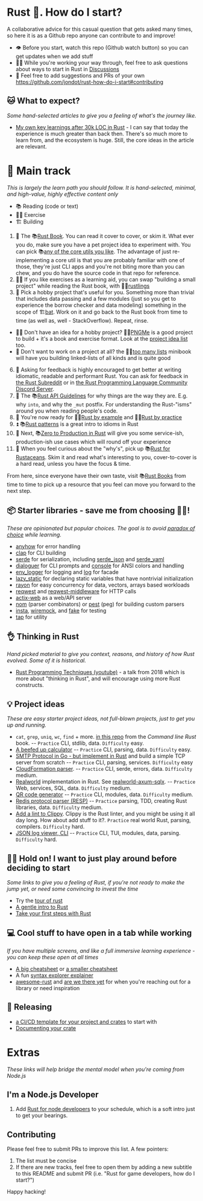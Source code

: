 # Rust :crab:. How do I start?

A collaborative advice for this casual question that gets asked many times, so here it is as a Github repo anyone can contribute to and improve!

* 👁️ Before you start, watch this repo (Github watch button) so you can get updates when we add stuff
* 👷‍♀️ While you're working your way through, feel free to ask questions about ways to start in Rust in [Discussions](https://github.com/jondot/rust-how-do-i-start/discussions)
* 🎊 Feel free to add suggestions and PRs of your own https://github.com/jondot/rust-how-do-i-start#contributing

## 🐱 What to expect?

_Some hand-selected articles to give you a feeling of what's the journey like._

* [My own key learnings after 30k LOC in Rust](https://jondot.medium.com/my-key-learnings-after-30-000-loc-in-rust-a553e6403c19) - I can say that today the experience is much greater than back then. There's so much more to learn from, and the ecosystem is huge. Still, the core ideas in the article are relevant.

# 🚜 Main track

_This is largely the learn path you should follow. It is hand-selected, minimal, and high-value, highly effective content only_

* 📚 Reading (code or text)
* 🏋️‍♀️ Exercise
* 🏗️ Building

1. 🦀 The 📚[Rust Book](https://doc.rust-lang.org/book/). You can read it cover to cover, or skim it. What ever you do, make sure you have a pet project idea to experiment with. You can pick 📚[any of the core utils you like](https://github.com/uutils/coreutils/tree/main/src/uu). The advantage of just re-implementing a core util is that you are probably familiar with one of those, they're just CLI apps and you're not biting more than you can chew, and you do have the source code in that repo for reference.
2. 🏋️‍♀️ If you like exercises as a learning aid, you can swap "building a small project" while reading the Rust book, with 🏋️‍♀️[rustlings](https://github.com/rust-lang/rustlings)
3. 🧰 Pick a hobby project that's useful for you. Something more than trivial that includes data passing and a few modules (just so you get to experience the borrow checker and data modeling) something in the scope of 🏗️[bat](https://github.com/sharkdp/bat/tree/master/src). Work on it and go back to the Rust book from time to time (as well as, well - StackOverflow). Repeat, rinse.
* 🤷‍♀️ Don't have an idea for a hobby project? 🏋️‍♀️[PNGMe](https://picklenerd.github.io/pngme_book/introduction.html) is a good project to build + it's a book and exercise format. Look at the [project idea list](https://github.com/jondot/rust-how-do-i-start#-project-ideas) too.
* 🎩 Don't want to work on a project at all? the 🏋️‍♀️[too many lists](https://rust-unofficial.github.io/too-many-lists/index.html) minibook will have you building linked-lists of all kinds and is quite good
6. 🤝 Asking for feedback is highly encouraged to get better at writing idiomatic, readable and performant Rust. You can ask for feedback in [the Rust Subreddit](https://reddit.com/r/rust) or in [the Rust Programming Language Community Discord Server](https://discord.gg/rust-lang-community).
7. 📐 The 📚[Rust API Guidelines](https://rust-lang.github.io/api-guidelines/) for why things are the way they are. E.g. why `into`, and why the `_mut` postfix. For understanding the Rust-"isms" around you when reading people's code.
9. 🌱 You're now ready for 🏋️‍♀️[Rust by example](https://github.com/rust-lang/rust-by-example) and 🏋️‍♀️[Rust by practice](https://github.com/sunface/rust-by-practice)
10. ⏫ 📚[Rust patterns](https://rust-unofficial.github.io/patterns/intro.html) is a great intro to idioms in Rust
11. 🚀 Next, 📚[Zero to Production in Rust](https://www.zero2prod.com/) will give you some service-ish, production-ish use cases which will round off your experience
12. 🤔 When you feel curious about the "why's", pick up 📚[Rust for Rustaceans](https://nostarch.com/rust-rustaceans). Skim it and read what's interesting to you, cover-to-cover is a hard read, unless you have the focus & time.

From here, since everyone have their own taste, visit 📚[Rust Books](https://lborb.github.io/book/) from time to time to pick up a resource that you feel can move you forward to the next step.

## 📦 Starter libraries - save me from choosing 🤦‍♀️!
_These are opinionated but popular choices. The goal is to avoid [paradox of choice](https://en.wikipedia.org/wiki/The_Paradox_of_Choice) while learning._

* [anyhow](https://docs.rs/anyhow/latest/anyhow/) for error handling
* [clap](https://docs.rs/clap/latest/clap/) for CLI building
* [serde](https://serde.rs/) for serialization, including [serde_json](https://github.com/serde-rs/json) and [serde_yaml](https://github.com/dtolnay/serde-yaml)
* [dialoguer](https://docs.rs/dialoguer/latest/dialoguer/) for CLI prompts and [console](https://crates.io/crates/console) for ANSI colors and handling
* [env_logger](https://docs.rs/env_logger/latest/env_logger/) for logging and [log](https://docs.rs/log/latest/log/) for facade
* [lazy_static](https://docs.rs/lazy_static/latest/lazy_static/) for declaring static variables that have nontrivial initialization
* [rayon](https://github.com/rayon-rs/rayon) for easy concurrency for data, vectors, arrays based workloads
* [reqwest](https://docs.rs/reqwest/latest/reqwest/) and [reqwest-middleware](https://crates.io/crates/reqwest-middleware) for HTTP calls
* [actix-web](https://docs.rs/actix-web/latest/actix_web/) as a web/API server
* [nom](https://crates.io/crates/nom) (parser combinators) or [pest](https://pest.rs/) (peg) for building custom parsers
* [insta](https://crates.io/crates/insta), [wiremock](https://crates.io/crates/wiremock), and [fake](https://crates.io/crates/fake) for testing
* [tap](https://crates.io/crates/tap) for utility

## :ok_hand: Thinking in Rust
_Hand picked material to give you context, reasons, and history of how Rust evolved. Some of it is historical._

* [Rust Programming Techniques (youtube)](https://www.youtube.com/watch?v=vqavdUGKeb4) - a talk from 2018 which is more about "thinking in Rust", and will encourage using more Rust constructs.

## 💡 Project ideas
_These are easy starter project ideas, not full-blown projects, just to get you up and running._

* `cat`, `grep`, `uniq`, `wc`, `find` + more. [in this repo](https://github.com/kyclark/command-line-rust) from the _Command line Rust_ book. -- `Practice` CLI, stdlib, data. `Difficulty` easy.
* [A beefed up calculator](https://crates.io/crates/eva) -- `Practice` CLI, parsing, data. `Difficulty` easy.
* [SMTP Protocol in Go - but implement in Rust](https://notes.eatonphil.com/handling-email-from-gmail-smtp-protocol-basics.html) and build a simple TCP server from scratch -- `Practice` CLI, parsing, services. `Difficulty` easy
* [CloudFormation parser](https://rtoch.com/posts/advanced-serde/). -- `Practice` CLI, serde, errors, data. `Difficulty` medium.
* [Realworld](https://github.com/gothinkster/realworld) implementation in Rust. See [realworld-axum-sqlx](https://github.com/launchbadge/realworld-axum-sqlx). -- `Practice` Web, services, SQL, data. `Difficulty` medium.
* [QR code generator](https://github.com/madprops/qool) -- `Practice` CLI, modules, data. `Difficulty` medium.
* [Redis protocol parser (RESP)](https://redis.io/docs/reference/protocol-spec/) -- `Practice` parsing, TDD, creating Rust libraries, data. `Difficulty` medium.
* [Add a lint to Clippy](https://github.com/rust-lang/rust-clippy/blob/master/doc/adding_lints.md). Clippy is the Rust linter, and you might be using it all day long. How about add stuff to it?. `Practice` real world Rust, parsing, compilers. `Difficulty` hard.
* [JSON log viewer, CLI](https://github.com/gistia/json-log-viewer) -- `Practice` CLI, TUI, modules, data, parsing. `Difficulty` hard.


## 🤾‍♂️ Hold on! I want to just play around before deciding to start

_Some links to give you a feeling of Rust, if you're not ready to make the jump yet, or need some convincing to invest the time_

* Try the [tour of rust](https://tourofrust.com/index.html)
* [A gentle intro to Rust](https://stevedonovan.github.io/rust-gentle-intro/readme.html)
* [Take your first steps with Rust](https://docs.microsoft.com/en-us/learn/paths/rust-first-steps/)


## 💻 Cool stuff to have open in a tab while working
_If you have multiple screens, and like a full immersive learning experience - you can keep these open at all times_

* [A big cheatsheet](https://www.cheats.rs/) or [a smaller cheatsheet](https://upsuper.github.io/rust-cheatsheet/)
* A fun [syntax explorer explainer](https://jrvidal.github.io/explaine.rs/)
* [awesome-rust](https://github.com/rust-unofficial/awesome-rust) and [are we there yet](https://wiki.mozilla.org/Areweyet) for when you're reaching out for a library or need inspiration

## 🚀 Releasing

- [a CI/CD template for your project and crates](https://github.com/SpectralOps/rust-ci-release-template) to start with
- [Documenting your crate](https://blog.guillaume-gomez.fr/articles/2020-03-12+Guide+on+how+to+write+documentation+for+a+Rust+crate)


# Extras 
_These links will help bridge the mental model when you're coming from Node.js_

## I'm a Node.js Developer

1. Add [Rust for node developers](https://github.com/Mercateo/rust-for-node-developers) to your schedule, which is a soft intro just to get your bearings.


## Contributing

Please feel free to submit PRs to improve this list. A few pointers:

1. The list must be concise
2. If there are new tracks, feel free to open them by adding a new subtitle to this README and submit PR (i.e. "Rust for game developers, how do I start?")

Happy hacking!
